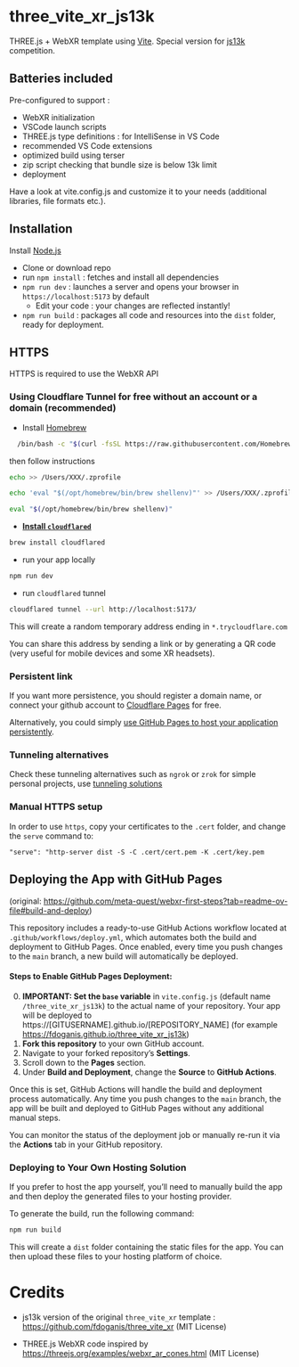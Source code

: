 # three_vite_xr_js13k
THREE.js + WebXR template using [Vite](https://vitejs.dev).
Special version for [js13k](https://js13kgames.com/) competition.

## Batteries included

Pre-configured to support :

- WebXR initialization
- VSCode launch scripts
- THREE.js type definitions : for IntelliSense in VS Code
- recommended VS Code extensions
- optimized build using terser
- zip script checking that bundle size is below 13k limit
- deployment

Have a look at vite.config.js and customize it to your needs (additional libraries, file formats etc.).

## Installation

Install [Node.js](https://nodejs.org)

- Clone or download repo
- run `npm install` : fetches and install all dependencies
- `npm run dev` : launches a server and opens your browser in `https://localhost:5173` by default
  - Edit your code : your changes are reflected instantly!
- `npm run build` : packages all code and resources into the `dist` folder, ready for deployment.

## HTTPS

HTTPS is required to use the WebXR API


### Using Cloudflare Tunnel for free without an account or a domain (recommended)

  - Install [Homebrew](https://brew.sh)

```bash
  /bin/bash -c "$(curl -fsSL https://raw.githubusercontent.com/Homebrew/install/HEAD/install.sh)"
```

then follow instructions


```bash
echo >> /Users/XXX/.zprofile

echo 'eval "$(/opt/homebrew/bin/brew shellenv)"' >> /Users/XXX/.zprofile

eval "$(/opt/homebrew/bin/brew shellenv)"
```

  - **[Install `cloudflared`](https://developers.cloudflare.com/cloudflare-one/connections/connect-networks/downloads/)**

```bash
brew install cloudflared
```
- run your app locally

```bash
npm run dev
```

- run `cloudflared` tunnel

```bash
cloudflared tunnel --url http://localhost:5173/
```

This will create a random temporary address ending in `*.trycloudflare.com`

You can share this address by sending a link or by generating a QR code (very useful for mobile devices and some XR headsets).

### Persistent link

If you want more persistence, you should register a domain name, or connect your github account to [Cloudflare Pages](https://pages.cloudflare.com) for free.

Alternatively, you could simply [use GitHub Pages to host your application persistently](https://sbcode.net/threejs/github-pages/).

### Tunneling alternatives

Check these tunneling alternatives such as `ngrok` or `zrok` for simple personal projects, use [tunneling solutions](https://github.com/anderspitman/awesome-tunneling) 


### Manual HTTPS setup

In order to use `https`, copy your certificates to the `.cert` folder, and change the `serve` command to:

`"serve": "http-server dist -S -C .cert/cert.pem -K .cert/key.pem`

## Deploying the App with GitHub Pages

(original: https://github.com/meta-quest/webxr-first-steps?tab=readme-ov-file#build-and-deploy)

This repository includes a ready-to-use GitHub Actions workflow located at `.github/workflows/deploy.yml`, which automates both the build and deployment to GitHub Pages. Once enabled, every time you push changes to the `main` branch, a new build will automatically be deployed.

#### Steps to Enable GitHub Pages Deployment:

0. **IMPORTANT: Set the `base` variable** in `vite.config.js` (default name `/three_vite_xr_js13k`) to the actual name of your repository. Your app will be deployed to https://[GITUSERNAME].github.io/[REPOSITORY_NAME] (for example https://fdoganis.github.io/three_vite_xr_js13k)
1. **Fork this repository** to your own GitHub account.
2. Navigate to your forked repository’s **Settings**.
3. Scroll down to the **Pages** section.
4. Under **Build and Deployment**, change the **Source** to **GitHub Actions**.

Once this is set, GitHub Actions will handle the build and deployment process automatically. Any time you push changes to the `main` branch, the app will be built and deployed to GitHub Pages without any additional manual steps.

You can monitor the status of the deployment job or manually re-run it via the **Actions** tab in your GitHub repository.

### Deploying to Your Own Hosting Solution

If you prefer to host the app yourself, you’ll need to manually build the app and then deploy the generated files to your hosting provider.

To generate the build, run the following command:

```bash
npm run build
```

This will create a `dist` folder containing the static files for the app. You can then upload these files to your hosting platform of choice.


# Credits

- js13k version of the original ```three_vite_xr``` template : https://github.com/fdoganis/three_vite_xr (MIT License)
  
- THREE.js WebXR code inspired by https://threejs.org/examples/webxr_ar_cones.html (MIT License)
